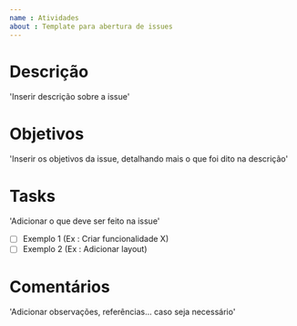 ```yaml
---
name : Atividades
about : Template para abertura de issues  
---
```


 # **Descrição**
 'Inserir descrição sobre a issue'

# **Objetivos**
'Inserir os objetivos da issue, detalhando mais o que foi dito na descrição'

 # **Tasks**
 'Adicionar o que deve ser feito na issue'
 - [ ] Exemplo 1 (Ex : Criar funcionalidade X) 
 - [ ] Exemplo 2 (Ex : Adicionar layout) 

# **Comentários**
'Adicionar observações, referências... caso seja necessário'  
